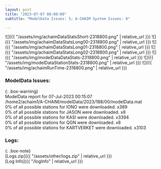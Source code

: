 ```yaml
---
layout: post
title: "2023-07-07 00:00:00"
subtitle: "ModelData Issues: 5; A-CHAIM System Issues: 0"

---
```


![]({{ "/assets/img/achaimDataStatsShort-2318800.png" | relative_url }})
![]({{ "/assets/img/achaimDataStatsLong00-2318800.png" | relative_url }})
![]({{ "/assets/img/achaimDataStatsLong01-2318800.png" | relative_url }})
![]({{ "/assets/img/achaimDataStatsLong02-2318800.png" | relative_url }})
![]({{ "/assets/img/modelDataDataStats-2318800.png" | relative_url }})
![]({{ "/assets/img/modelDataStationStats-2318800.png" | relative_url }})
![]({{ "/assets/img/achaimRunTime-2318800.png" | relative_url }})


### ModelData Issues:  
  
{: .box-warning}  
 ModelData report for 07-Jul-2023 00:15:07   
 /home2/achaim1/A-CHAIM/modelData/2023/188/00/modelData.mat   
 0% of all possible stations for IONO were downloaded. x389   
 0% of all possible stations for JASON were downloaded. x8   
 0% of all possible stations for KASI were downloaded. x3394   
 0% of all possible stations for QGN were downloaded. x8   
 0% of all possible stations for KARTVERKET were downloaded. x3103   
  


### Logs:  
  
{: .box-note}  
[Logs.zip]({{ "/assets/other/logs.zip" | relative_url }})  
[Log Info]({{ "/logInfo" | relative_url }})  
